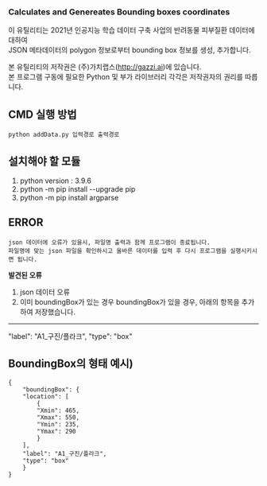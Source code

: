 ### Calculates and Genereates Bounding boxes coordinates   

이 유틸리티는 2021년 인공지능 학습 데이터 구축 사업의 반려동물 피부질환 데이터에 대하여    
JSON 메타데이터의 polygon 정보로부터 bounding box 정보를 생성, 추가합니다.   

본 유틸리티의 저작권은 (주)가치랩스(http://gazzi.ai)에 있습니다.   
본 프로그램 구동에 필요한 Python 및 부가 라이브러리 각각은 저작권자의 권리를 따릅니다.   

## CMD 실행 방법
```
python addData.py 입력경로 출력경로
```

## 설치해야 할 모듈
1. python version : 3.9.6
2. python -m pip install --upgrade pip
2. python -m pip install argparse

## ERROR
```
json 데이터에 오류가 있을시, 파일명 출력과 함께 프로그램이 종료됩니다. 
파일명에 맞는 json 파일을 확인하시고 올바른 데이터를 입력 후 다시 프로그램을 실행시키시면 됩니다.
```

**발견된 오류**
1. json 데이터 오류
2. 이미 boundingBox가 있는 경우
boundingBox가 있을 경우, 아래의 항목을 추가하여 저장했습니다.

-------------------------------
"label": "A1_구진/플라크",
"type": "box"


## BoundingBox의 형태 예시)
```
{
    "boundingBox": {
    "location": [
        {
        "Xmin": 465,
        "Xmax": 550,
        "Ymin": 235,
        "Ymax": 290
        }
    ],
    "label": "A1_구진/플라크",
    "type": "box"
    }
}
```